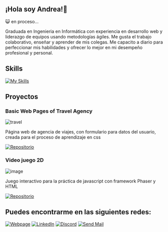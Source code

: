 ## ¡Hola soy Andrea!👋

<!--
**mendozandy/mendozandy** is a ✨ _special_ ✨ repository because its `README.md` (this file) appears on your GitHub profile.

Here are some ideas to get you started:

- 🔭 I’m currently working on ...
- 🌱 I’m currently learning ...
- 👯 I’m looking to collaborate on ...
- 🤔 I’m looking for help with ...
- 💬 Ask me about ...
- 📫 How to reach me: ...
- 😄 Pronouns: ...
- ⚡ Fun fact: ...
-->

😺 en proceso...

Graduada en Ingenieria en Informática con experiencia en desarrollo web y liderazgo de equipos usando metodologías ágiles. Me gusta el trabajo colaborativo, enseñar y aprender de mis colegas. Me capacito a diario para perfeccionar mis habilidades y ofrecer lo mejor en mi desempeño profesional y personal.

## Skills

[![My Skills](https://skillicons.dev/icons?i=js,html,css,nodejs,pug,postman,mysql,spring,figma,aws,git,github,idea,jenkins)](https://skillicons.dev)


## Proyectos

### Basic Web Pages of Travel Agency
![travel](https://github.com/mendozandy/mendozandy/assets/88110252/6b7d75e1-ab81-4457-9aef-d94a2493d005)

Página web de agencia de viajes, con formulario para datos del usuario, creada para el proceso de aprendizaje en css

[![Repositorio](https://img.shields.io/badge/Repositorio-URL-blue)](https://github.com/mendozandy/Basic-web-pages-of-travel-agency)

### Video juego 2D
![image](https://github.com/mendozandy/mendozandy/assets/88110252/ee72e9c4-ef32-4f64-8d65-2f01b1dbf702)

Juego interactivo para la práctica de javascript con framework Phaser y HTML

[![Repositorio](https://img.shields.io/badge/Repositorio-URL-blue)](https://github.com/mendozandy/VG---HungryCat-)

## Puedes encontrarme en las siguientes redes:

[![Webpage](https://img.shields.io/badge/Github-URL-blue)](https://github.com/mendozandy/)
[![LinkedIn](https://img.shields.io/badge/LinkedIn-URL-blue)](https://www.linkedin.com/in/andrea-ag%C3%BCero-mendoza-463769209/)
[![Discord](https://img.shields.io/badge/Discord-URL-blue)](Anstrid#1088)
[![Send Mail](https://img.shields.io/badge/Mail-URL-blue)](mailto:anndrea1295@gmail.com)
